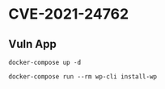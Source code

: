 # CVE-2021-24762

## Vuln App

```
docker-compose up -d

docker-compose run --rm wp-cli install-wp
```
